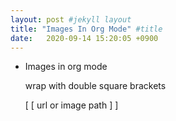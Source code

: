 ```yaml
---
layout: post #jekyll layout
title: "Images In Org Mode" #title 
date:   2020-09-14 15:20:05 +0900                 
---
```


-   Images in org mode

    wrap with double square brackets

    [ [ url or image path ] ]

